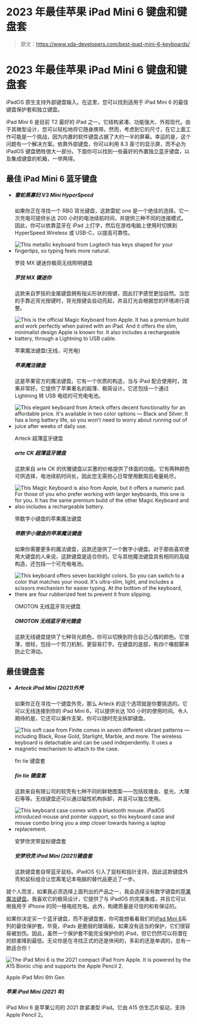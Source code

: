 # 2023 年最佳苹果 iPad Mini 6 键盘和键盘套

> 原文：<https://www.xda-developers.com/best-ipad-mini-6-keyboards/>

# 2023 年最佳苹果 iPad Mini 6 键盘和键盘套

iPadOS 原生支持外部键盘输入。在这里，您可以找到适用于 iPad Mini 6 的最佳键盘保护套和独立键盘。

iPad Mini 6 是目前 T2 最好的 iPad 之一。它结构紧凑、功能强大、外观现代。由于其微型设计，您可以轻松地将它随身携带。然而，考虑到它的尺寸，在它上面工作可能是一个挑战，因为内置的软件键盘占据了大约一半的屏幕。幸运的是，这个问题有一个解决方案。依靠外部键盘，你可以利用 8.3 英寸的显示屏，而不必为 iPadOS 键盘牺牲很大一部分。下面你可以找到一些最好的外置独立蓝牙键盘，以及集成键盘的机箱，一举两得。

## 最佳 iPad Mini 6 蓝牙键盘

*   ##### 雷蛇黑寡妇 V3 Mini HyperSpeed

    如果你正在寻找一个 RBG 背光键盘，这款雷蛇 one 是一个绝佳的选择。它一次充电可提供长达 200 小时的电池续航时间，并提供三种不同的连接模式。因此，你可以依靠蓝牙在 iPad 上打字，然后在游戏电脑上使用时切换到 HyperSpeed Wireless 或 USB-C，以提高可靠性。

*   <picture>![This metallic keyboard from Logitech has keys shaped for your fingertips, so typing feels more natural.](img/ec5918a5d0d41b1501c45423e5239930.png)</picture>

    罗技 MX 键迷你极简无线照明键盘

    ##### 罗技 MX 键迷你

    这款来自罗技的金属键盘拥有指尖形状的按键，因此打字感觉更加自然。当您的手靠近背光按键时，背光按键会自动亮起，并且灯光会根据您的环境进行调整。

*   <picture>![This is the official Magic Keyboard from Apple. It has a premium build and work perfectly when paired with an iPad. And it offers the slim, minimalist design Apple is known for. It also includes a rechargeable battery, through a Lightning to USB cable.](img/86b3af2d8672713a81b17a209a3fc1ce.png)</picture>

    苹果魔法键盘(无线，可充电)

    ##### 苹果魔法键盘

    这是苹果官方的魔法键盘。它有一个优质的构造，当与 iPad 配合使用时，效果非常好。它提供了苹果著名的超薄、极简设计。它还包括一个通过 Lightning 转 USB 电缆的可充电电池。

*   <picture>![This elegant keyboard from Arteck offers decent functionality for an affordable price. It's available in two color options — Black and Silver. It has a long battery life, so you won't need to worry about running out of juice after weeks of daily use.](img/0c1bf4b5fdf2d58a4f207af3e0441658.png)</picture>

    Arteck 超薄蓝牙键盘

    ##### arte CK 超薄蓝牙键盘

    这款来自 arte CK 的优雅键盘以实惠的价格提供了体面的功能。它有两种颜色可供选择，电池续航时间长，因此您无需担心日常使用数周后电量耗尽。

*   <picture>![This Magic Keyboard is also from Apple, but it offers a numeric pad. For those of you who prefer working with larger keyboards, this one is for you. It has the same premium build of the other Magic Keyboard and also includes a rechargeable battery.](img/729f35117bc7c568f9e1d34652e143b3.png)</picture>

    带数字小键盘的苹果魔法键盘

    ##### 带数字小键盘的苹果魔法键盘

    如果你需要更多的魔法键盘，这款还提供了一个数字小键盘。对于那些喜欢使用大键盘的人来说，这款键盘是适合你的。它与其他魔法键盘具有相同的高级构造，还包括一个可充电电池。

*   <picture>![This keyboard offers seven backlight colors. So you can switch to a color that matches your mood. It's ultra-slim, light, and includes a scissors mechanism for easier typing. At the bottom of the keyboard, there are four rubberized feet to prevent it from slipping.](img/5aa9239ca8fc2adbc5e94ffe07c1a04b.png)</picture>

    OMOTON 无线蓝牙背光键盘

    ##### OMOTON 无线蓝牙背光键盘

    这款无线键盘提供了七种背光颜色，你可以切换到符合自己心情的颜色。它很薄，很轻，包括一个剪刀机制，更容易打字。在键盘的底部，有四个橡胶脚来防止它滑动。

## 最佳键盘套

*   ##### Arteck iPad Mini (2021)外壳

    如果你正在寻找一个键盘外壳，那么 Arteck 的这个选项就是你要挑选的。它可以无线连接到你的 iPad Mini 6，可以提供长达 100 小时的使用时间。令人期待的是，它还可以兼作支架，你可以随时完全拆卸键盘。

*   <picture>![This soft case from Finite comes in seven different vibrant patterns — including Black, Rose Gold, Starlight, Marble, and more. The wireless keyboard is detachable and can be used independently. It uses a magnetic mechanism to attach to the case.](img/3813eb066d7cf5401aad609c7dc70f9b.png)</picture>

    fin tie 键盘套

    ##### fin tie 键盘套

    这款来自有限公司的软壳有七种不同的鲜艳图案——包括玫瑰金、星光、大理石等等。无线键盘还可以通过磁性机构拆卸，并且可以独立使用。

*   <picture>![This keyboard case comes with a bluetooth mouse. iPadOS introduced mouse and pointer support, so this keyboard case and mouse combo bring you a step closer towards having a laptop replacement.](img/b3dd6d37af0be897d9df42caa54717fc.png)</picture>

    安梦欣灵带鼠标键盘套

    ##### 安梦欣灵 iPad Mini (2021)键盘套

    这款键盘套自带蓝牙鼠标。iPadOS 引入了鼠标和指针支持，因此这款键盘外壳和鼠标组合让您离笔记本电脑的替代品更近了一步。

就个人而言，如果我必须选择上面列出的产品之一，我会选择没有数字键盘的[苹果魔法键盘](https://www.amazon.com/Apple-Keyboard-Wireless-Rechargable-English/dp/B016QO64FI?tag=xda-3c9lb92-20&ascsubtag=UUxdaUeUpU132&asc_refurl=https%3A%2F%2Fwww.xda-developers.com%2Fbest-ipad-mini-6-keyboards%2F&asc_campaign=Commerce)。我喜欢它的极简设计，它提供了与 iPadOS 的完美集成，并且它可以用我用于 iPhone 的同一根电缆充电。此外，构建质量是可信的和有保证的。

如果你决定买一个蓝牙键盘，而不是键盘套，你可能想看看我们的[iPad Mini 6](https://www.xda-developers.com/best-ipad-mini-6-cases)系列的最佳保护套。毕竟，iPads 是脆弱的玻璃板，如果没有适当的保护，它们很容易被划伤。因此，虽然一个保护套不能完全保护你的 iPad，但它仍然可以将潜在的损害降到最低。无论你是在寻找正式的还是休闲的，多彩的还是单调的，总有一款适合你！

 <picture>![The iPad Mini 6 is the 2021 compact iPad from Apple. It is powered by the A15 Bionic chip and supports the Apple Pencil 2.](img/93264efbe0bb1ade561267aec2ced555.png)</picture> 

Apple iPad Mini 6th Gen

##### 苹果 iPad Mini (2021 年)

iPad Mini 6 是苹果公司的 2021 款紧凑型 iPad。它由 A15 仿生芯片驱动，支持 Apple Pencil 2。